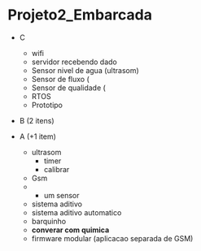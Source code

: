 # Projeto2_Embarcada

- C
    - wifi
    - servidor recebendo dado
    - Sensor nivel de agua (ultrasom)
    - Sensor de fluxo (
    - Sensor de qualidade (
    - RTOS
    - Prototipo
    
 - B (2 itens)
 - A (+1 item)
     - ultrasom
         - timer
         - calibrar
     - Gsm
     - + um sensor
     - sistema aditivo 
     - sistema  aditivo automatico
     - barquinho 
     - **converar com quimica**
     - firmware modular (aplicacao separada de GSM)
 
 
